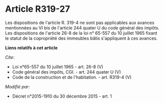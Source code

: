 # Article R319-27

Les dispositions de l'article R. 319-4 ne sont pas applicables aux avances mentionnées au VI bis de l'article 244 quater U du
code général des impôts. Les dispositions de l'article 26-8 de la loi n° 65-557 du 10 juillet 1965 fixant le statut de la
copropriété des immeubles bâtis s'appliquent à ces avances.

**Liens relatifs à cet article**

_Cite_:

  - Loi n°65-557 du 10 juillet 1965 - art. 26-8 (V)
  - Code général des impôts, CGI. - art. 244 quater U (V)
  - Code de la construction et de l'habitation. - art. R319-4 (V)

_Modifié par_:

  - Décret n°2015-1910 du 30 décembre 2015 - art. 1
